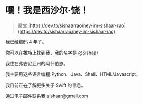 # 嘿！我是西沙尔·饶！

> 原文:[https://dev.to/sishaarrao/hey-im-sishaar-rao](https://dev.to/sishaarrao/hey-im-sishaar-rao)

我已经编码 4 年了。

你可以在推特上找到我，我的名字是 [@Sishaar](https://twitter.com/Sishaar)

我住在弗吉尼亚州的阿什伯恩。

我主要用这些语言编程:Python、Java、Shell、HTML/Javascript。

我目前正在了解更多关于 Swift 的信息。

通过电子邮件联系我:[sishaar@gmail.com](mailto:sishaar@gmail.com)